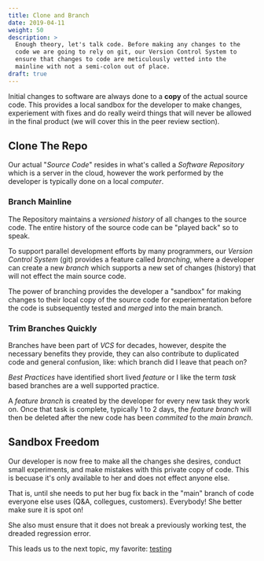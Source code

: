 ```yaml
---
title: Clone and Branch
date: 2019-04-11
weight: 50
description: >
  Enough theory, let's talk code. Before making any changes to the
  code we are going to rely on git, our Version Control System to
  ensure that changes to code are meticulously vetted into the
  mainline with not a semi-colon out of place.
draft: true
---
```


Initial changes to software are always done to a **copy** of the
actual source code. This provides a local sandbox for the developer to
make changes, experiement with fixes and do really weird things
that will never be allowed in the final product (we will cover this in
the peer review section).

## Clone The Repo

Our actual "_Source Code_" resides in what's called a _Software
Repository_ which is a server in the cloud, however the work performed
by the developer is typically done on a local _computer_.

### Branch Mainline

The Repository maintains a _versioned history_ of all changes to the
source code. The entire history of the source code can be "played
back" so to speak.

To support parallel development efforts by many programmers, our
_Version Control System_ (git) provides a feature called
_branching_, where a developer can create a new _branch_ which
supports a new set of changes (history) that will not effect the main
source code.

The power of branching provides the developer a "sandbox" for making
changes to their local copy of the source code for experiementation
before the code is subsequently tested and _merged_ into the main
branch. 

### Trim Branches Quickly

Branches have been part of _VCS_ for decades, however, despite the
necessary benefits they provide, they can also contribute to
duplicated code and general confusion, like: which branch did I leave
that peach on? 

_Best Practices_ have identified short lived _feature_ or I like the
term _task_ based branches are a well supported practice.

A _feature branch_ is created by the developer for every new task they
work on. Once that task is complete, typically 1 to 2 days, the
_feature branch_ will then be deleted after the new code has been
_commited_ to the _main branch_. 

## Sandbox Freedom

Our developer is now free to make all the changes she desires, 
conduct small experiments, and make mistakes with this private copy of
code. This is becuase it's only available to her and does not effect anyone
else. 

That is, until she needs to put her bug fix back in the "main" branch of code
everyone else uses (Q&A, collegues, customers). Everybody! She better
make sure it is spot on!

She also must ensure that it does not break a previously working test,
the dreaded regression error.

This leads us to the next topic, my favorite: [testing](/software/testing)
